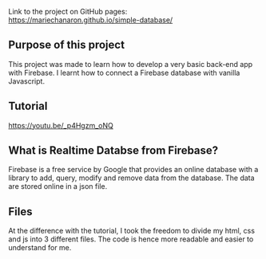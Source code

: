 Link to the project on GitHub pages:
https://mariechanaron.github.io/simple-database/

## Purpose of this project
This project was made to learn how to develop a very basic back-end app with Firebase. I learnt how to connect a Firebase database with vanilla Javascript.

## Tutorial
https://youtu.be/_p4Hgzm_oNQ

## What is Realtime Databse from Firebase?
Firebase is a free service by Google that provides an online database with a library to add, query, modify and remove data from the database. The data are stored online in a json file.

## Files
At the difference with the tutorial, I took the freedom to divide my html, css and js into 3 different files. The code is hence more readable and easier to understand for me. 